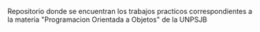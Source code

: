 Repositorio donde se encuentran los trabajos practicos correspondientes a la materia "Programacion Orientada a Objetos" de la UNPSJB 
